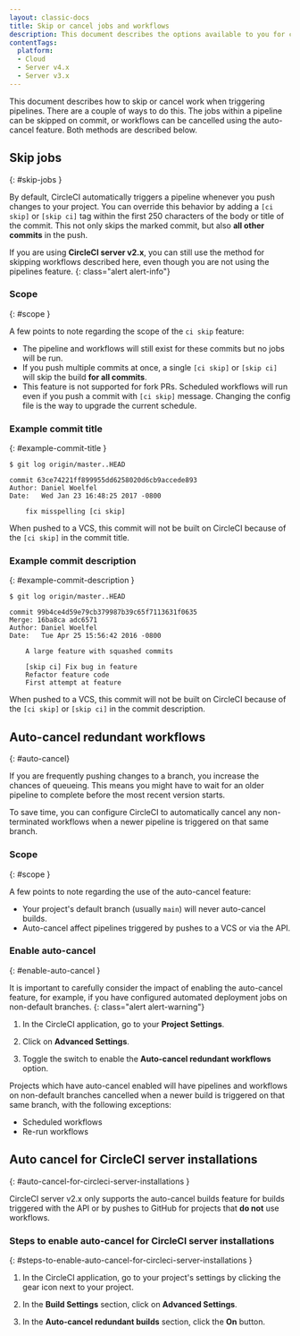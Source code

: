 ```yaml
---
layout: classic-docs
title: Skip or cancel jobs and workflows
description: This document describes the options available to you for controlling when work is automatically carried out on your project, by skipping jobs or auto-cancelling workflows.
contentTags:
  platform:
  - Cloud
  - Server v4.x
  - Server v3.x
---
```


This document describes how to skip or cancel work when triggering pipelines. There are a couple of ways to do this. The jobs within a pipeline can be skipped on commit, or workflows can be cancelled using the auto-cancel feature. Both methods are described below.

## Skip jobs
{: #skip-jobs }

By default, CircleCI automatically triggers a pipeline whenever you push changes to your project. You can override this behavior by adding a `[ci skip]` or `[skip ci]` tag within the first 250 characters of the body or title of the commit. This not only skips the marked commit, but also **all other commits** in the push.

If you are using **CircleCI server v2.x**, you can still use the method for skipping workflows described here, even though you are not using the pipelines feature.
{: class="alert alert-info"}

### Scope
{: #scope }

A few points to note regarding the scope of the `ci skip` feature:

* The pipeline and workflows will still exist for these commits but no jobs will be run.
* If you push multiple commits at once, a single `[ci skip]` or `[skip ci]` will skip the build **for all commits**.
* This feature is not supported for fork PRs. Scheduled workflows will run even if you push a commit with `[ci skip]` message. Changing the config file is the way to upgrade the current schedule.

### Example commit title
{: #example-commit-title }

```shell
$ git log origin/master..HEAD

commit 63ce74221ff899955dd6258020d6cb9accede893
Author: Daniel Woelfel
Date:   Wed Jan 23 16:48:25 2017 -0800

    fix misspelling [ci skip]
```

When pushed to a VCS, this commit will not be built on CircleCI because of the `[ci skip]` in the commit title.

### Example commit description
{: #example-commit-description }

```shell
$ git log origin/master..HEAD

commit 99b4ce4d59e79cb379987b39c65f7113631f0635
Merge: 16ba8ca adc6571
Author: Daniel Woelfel
Date:   Tue Apr 25 15:56:42 2016 -0800

    A large feature with squashed commits

    [skip ci] Fix bug in feature
    Refactor feature code
    First attempt at feature
```

When pushed to a VCS, this commit will not be built on CircleCI because of the `[ci skip]` or `[skip ci]` in the commit description.

## Auto-cancel redundant workflows
{: #auto-cancel}

If you are frequently pushing changes to a branch, you increase the chances of queueing. This means you might have to wait for an older pipeline to complete before the most recent version starts.

To save time, you can configure CircleCI to automatically cancel any non-terminated workflows when a newer pipeline is triggered on that same branch.

### Scope
{: #scope }

A few points to note regarding the use of the auto-cancel feature:

* Your project's default branch (usually `main`) will never auto-cancel builds.
* Auto-cancel affect pipelines triggered by pushes to a VCS or via the API.

### Enable auto-cancel
{: #enable-auto-cancel }

It is important to carefully consider the impact of enabling the auto-cancel feature, for example, if you have configured automated deployment jobs on non-default branches.
{: class="alert alert-warning"}

1. In the CircleCI application, go to your **Project Settings**.

2. Click on **Advanced Settings**.

3. Toggle the switch to enable the **Auto-cancel redundant workflows** option.

Projects which have auto-cancel enabled will have pipelines and workflows on non-default branches cancelled when a newer build is triggered on that same branch, with the following exceptions:

* Scheduled workflows
* Re-run workflows

## Auto cancel for CircleCI server installations
{: #auto-cancel-for-circleci-server-installations }

CircleCI server v2.x only supports the auto-cancel builds feature for builds triggered with the API or by pushes to GitHub for projects that **do not** use workflows.

### Steps to enable auto-cancel for CircleCI server installations
{: #steps-to-enable-auto-cancel-for-circleci-server-installations }

1. In the CircleCI application, go to your project's settings by clicking the gear icon next to your project.

2. In the **Build Settings** section, click on **Advanced Settings**.

3. In the **Auto-cancel redundant builds** section, click the **On** button.
